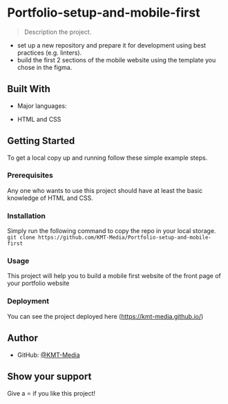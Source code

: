 # Portfolio-setup-and-mobile-first

> Description the project.

- set up a new repository and prepare it for development using best practices (e.g. linters).
- build the first 2 sections of the mobile website using the template you chose in the figma.

## Built With

- Major languages:

* HTML and CSS

## Getting Started

To get a local copy up and running follow these simple example steps.

### Prerequisites

Any one who wants to use this project should have at least the basic knowledge of HTML and CSS.

### Installation

Simply run the following command to copy the repo in your local storage.
`git clone https://github.com/KMT-Media/Portfolio-setup-and-mobile-first`

### Usage

This project will help you to build a mobile first website of the front page of your portfolio website

### Deployment

You can see the project deployed here (https://kmt-media.github.io/)

## Author

- GitHub: [@KMT-Media](https://github.com/KMT-Media)

## Show your support

Give a ⭐️ if you like this project!
